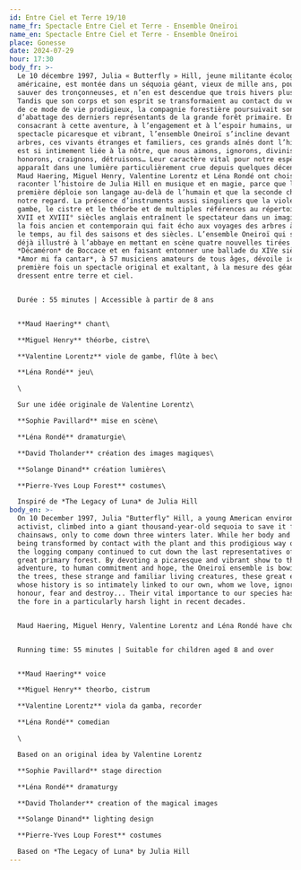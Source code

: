 ```yaml
---
id: Entre Ciel et Terre 19/10
name_fr: Spectacle Entre Ciel et Terre - Ensemble Oneïroi
name_en: Spectacle Entre Ciel et Terre - Ensemble Oneïroi
place: Gonesse
date: 2024-07-29
hour: 17:30
body_fr: >-
  Le 10 décembre 1997, Julia « Butterfly » Hill, jeune militante écologiste
  américaine, est montée dans un séquoia géant, vieux de mille ans, pour le
  sauver des tronçonneuses, et n’en est descendue que trois hivers plus tard.
  Tandis que son corps et son esprit se transformaient au contact du végétal et
  de ce mode de vie prodigieux, la compagnie forestière poursuivait son œuvre
  d’abattage des derniers représentants de la grande forêt primaire. En
  consacrant à cette aventure, à l’engagement et à l’espoir humains, un
  spectacle picaresque et vibrant, l’ensemble Oneiroï s’incline devant les
  arbres, ces vivants étranges et familiers, ces grands aînés dont l’histoire
  est si intimement liée à la nôtre, que nous aimons, ignorons, divinisons,
  honorons, craignons, détruisons… Leur caractère vital pour notre espèce
  apparaît dans une lumière particulièrement crue depuis quelques décennies.
  Maud Haering, Miguel Henry, Valentine Lorentz et Léna Rondé ont choisi de
  raconter l’histoire de Julia Hill en musique et en magie, parce que la
  première déploie son langage au-delà de l’humain et que la seconde change
  notre regard. La présence d’instruments aussi singuliers que la viole de
  gambe, le cistre et le théorbe et de multiples références au répertoire des
  XVII et XVIII° siècles anglais entraînent le spectateur dans un imaginaire à
  la fois ancien et contemporain qui fait écho aux voyages des arbres à travers
  le temps, au fil des saisons et des siècles. L’ensemble Oneiroï qui s’était
  déjà illustré à l’abbaye en mettant en scène quatre nouvelles tirées du
  *Décaméron* de Boccace et en faisant entonner une ballade du XIVe siècle,
  *Amor mi fa cantar*, à 57 musiciens amateurs de tous âges, dévoile ici pour la
  première fois un spectacle original et exaltant, à la mesure des géants qui se
  dressent entre terre et ciel.


  Durée : 55 minutes | Accessible à partir de 8 ans


  **Maud Haering** chant\

  **Miguel Henry** théorbe, cistre\

  **Valentine Lorentz** viole de gambe, flûte à bec\

  **Léna Rondé** jeu\

  \

  Sur une idée originale de Valentine Lorentz\

  **Sophie Pavillard** mise en scène\

  **Léna Rondé** dramaturgie\

  **David Tholander** création des images magiques\

  **Solange Dinand** création lumières\

  **Pierre-Yves Loup Forest** costumes\

  Inspiré de *The Legacy of Luna* de Julia Hill
body_en: >-
  On 10 December 1997, Julia "Butterfly" Hill, a young American environmental
  activist, climbed into a giant thousand-year-old sequoia to save it from the
  chainsaws, only to come down three winters later. While her body and mind were
  being transformed by contact with the plant and this prodigious way of life,
  the logging company continued to cut down the last representatives of the
  great primary forest. By devoting a picaresque and vibrant show to this
  adventure, to human commitment and hope, the Oneiroï ensemble is bowing before
  the trees, these strange and familiar living creatures, these great elders
  whose history is so intimately linked to our own, whom we love, ignore, deify,
  honour, fear and destroy... Their vital importance to our species has come to
  the fore in a particularly harsh light in recent decades. 


  Maud Haering, Miguel Henry, Valentine Lorentz and Léna Rondé have chosen to tell the story of Julia Hill through music and magic, because the former unfolds its language beyond the human and the latter changes the way we look at things. The presence of instruments as unusual as the viola da gamba, the cistrum and the theorbo, and the many references to the repertoire of the 17th and 18th centuries in England, take the audience into an imaginary world that is both ancient and contemporary, echoing the journeys of trees through time, over the seasons and the centuries. The Oneiroï ensemble, which has already made a name for itself at the abbey by staging four short stories taken from Boccaccio's Decameron and by getting 57 amateur musicians of all ages to sing a 14th-century ballad, Amor mi fa cantar, here unveils for the first time an original and exhilarating show, on a par with the giants that stand between earth and sky.


  Running time: 55 minutes | Suitable for children aged 8 and over


  **Maud Haering** voice

  **Miguel Henry** theorbo, cistrum

  **Valentine Lorentz** viola da gamba, recorder

  **Léna Rondé** comedian

  \

  Based on an original idea by Valentine Lorentz

  **Sophie Pavillard** stage direction

  **Léna Rondé** dramaturgy

  **David Tholander** creation of the magical images

  **Solange Dinand** lighting design

  **Pierre-Yves Loup Forest** costumes

  Based on *The Legacy of Luna* by Julia Hill
---
```

